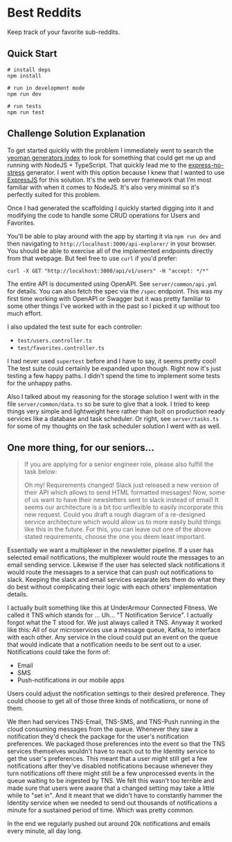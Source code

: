 # Best Reddits

Keep track of your favorite sub-reddits.

## Quick Start

```shell
# install deps
npm install

# run in development mode
npm run dev

# run tests
npm run test
```

## Challenge Solution Explanation

To get started quickly with the problem I immediately went to search the
[yeoman generators index][yo] to look for something that could get me up and
running with NodeJS + TypeScript. That quickly lead me to the
[express-no-stress][ens] generator. I went with this option because I knew that
I wanted to use [ExpressJS][express] for this solution. It's the web server
framework that I'm most familiar with when it comes to NodeJS. It's also very
minimal so it's perfectly suited for this problem.

Once I had generated the scaffolding I quickly started digging into it and
modifying the code to handle some CRUD operations for Users and Favorites.

You'll be able to play around with the app by starting it via `npm run dev` and
then navigating to `http://localhost:3000/api-explorer/` in your browser. You
should be able to exercise all of the implemented endpoints directly from that
webpage. But feel free to use `curl` if you'd prefer:

```shell
curl -X GET "http://localhost:3000/api/v1/users" -H "accept: */*"
```

The entire API is documented using OpenAPI. See `server/common/api.yml` for
details. You can also fetch the spec via the `/spec` endpoint. This was my first
time working with OpenAPI or Swagger but it was pretty familiar to some other
things I've worked with in the past so I picked it up without too much effort.

I also updated the test suite for each controller:

- `test/users.controller.ts`
- `test/favorites.controller.ts`

I had never used `supertest` before and I have to say, it seems pretty cool!
The test suite could certainly be expanded upon though. Right now it's just
testing a few happy paths. I didn't spend the time to implement some tests
for the unhappy paths.

Also I talked about my reasoning for the storage solution I went with in the
file `server/common/data.ts` so be sure to give that a look. I tried to keep
things very simple and lightweight here rather than bolt on production ready
services like a database and task scheduler. Or right, see `server/tasks.ts`
for some of my thoughts on the task scheduler solution I went with as well.

## One more thing, for our seniors...

> If you are applying for a senior engineer role, please also fulfill the task below:
>
> Oh my! Requirements changed! Slack just released a new version of their API which allows to send HTML formatted messages! Now, some of us want to have their newsletters sent to slack instead of email! It seems our architecture is a bit too unflexible to easily incorporate this new request. Could you draft a rough diagram of a re-designed service architecture which would allow us to more easily build things like this in the future. For this, you can leave out one of the above stated requirements, choose the one you deem least important.

Essentially we want a multiplexer in the newsletter pipeline. If a user has selected email
notifications, the multiplexer would route the messages to an email sending service. Likewise
if the user has selected slack notifications it would route the messages to a service
that can push out notifications to slack. Keeping the slack and email services separate lets
them do what they do best without complicating their logic with each others' implementation details.

I actually built something like this at UnderArmour Connected Fitness. We called it TNS which stands
for ... Uh... "T Notification Service". I actually forgot what the T stood for. We just always
called it TNS. Anyway it worked like this: All of our microservices use a message queue, Kafka,
to interface with each other. Any service in the cloud could put an event on the queue that would
indicate that a notification needs to be sent out to a user. Notifications could take the form of:

- Email
- SMS
- Push-notifications in our mobile apps

Users could adjust the notification settings to their desired preference. They could choose to get
all of those three kinds of notifications, or none of them.

We then had services TNS-Email, TNS-SMS, and TNS-Push running in the cloud consuming messages
from the queue. Whenever they saw a notification they'd check the package for the user's
notification preferences. We packaged those preferences into the event so that the TNS services
themselves wouldn't have to reach out to the Identity service to get the user's preferences.
This meant that a user might still get a few notifications after they've disabled notifications
because whenever they turn notifications off there might still be a few unprocessed events in the
queue waiting to be ingested by TNS. We felt this wasn't too terrible and made sure that users
were aware that a changed setting may take a little while to "set in". And it meant that we didn't
have to constantly hammer the Identity service when we needed to send out thousands of
notifications a minute for a sustained period of time. Which was pretty common.

In the end we regularly pushed out around 20k notifications and emails every minute, all day long.

[yo]: https://yeoman.io/generators/
[ens]: https://github.com/cdimascio/generator-express-no-stress-typescript
[express]: https://expressjs.com/
